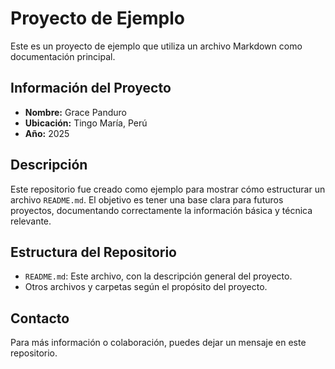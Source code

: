 # Proyecto de Ejemplo

Este es un proyecto de ejemplo que utiliza un archivo Markdown como documentación principal.

## Información del Proyecto

- **Nombre:** Grace Panduro  
- **Ubicación:** Tingo María, Perú  
- **Año:** 2025

## Descripción

Este repositorio fue creado como ejemplo para mostrar cómo estructurar un archivo `README.md`. El objetivo es tener una base clara para futuros proyectos, documentando correctamente la información básica y técnica relevante.

## Estructura del Repositorio

- `README.md`: Este archivo, con la descripción general del proyecto.
- Otros archivos y carpetas según el propósito del proyecto.

## Contacto

Para más información o colaboración, puedes dejar un mensaje en este repositorio.
